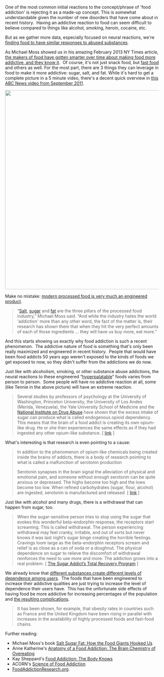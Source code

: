 One of the most common initial reactions to the concept/phrase of 'food addiction' is rejecting it as a made-up concept. This is somewhat understandable given the number of new disorders that have come about in recent history.  Having an addictive reaction to food can seem difficult to believe compared to things like alcohol, smoking, heroin, cocaine, etc.

But as we gather more data, especially focused on neural reactions, we're [finding food to have similar responses to abused substances](http://www.ncbi.nlm.nih.gov/pmc/articles/PMC3980851/).

As Michael Moss showed us in his amazing February 2013 NY Times article, [the makers of food have gotten smarter over time about making food more addictive, and they know it](http://www.nytimes.com/2013/02/24/magazine/the-extraordinary-science-of-junk-food.html).  Of course, it's not just snack food, but [fast food](http://www.ncbi.nlm.nih.gov/pubmed/21999689) and others as well. For the most part, there are 3 things they can leverage in food to make it more addictive: sugar, salt, and fat. While it's hard to get a complete picture in a 5 minute video, there's a decent quick overview in [this ABC News video from September 2011](http://abcnews.go.com/Nightline/video/inside-food-addicts-brain-14469664).

<img class="alignnone" src="http://i.imgur.com/wheJ4Zo.png" alt="" width="1463" height="651" />

Make no mistake: [modern processed food is very much an engineered product](http://www.cbc.ca/m/news/health/food-cravings-engineered-by-industry-1.1395225).

> &#8220;[Salt](http://www.cbc.ca/news/health/story/2009/07/23/f-salt-reducing-health-risks.html), [sugar](http://www.cbc.ca/news/health/story/2012/06/19/f-10-sugar-facts.html) and [fat](http://www.cbc.ca/news/health/story/2013/02/08/oil-fat-omega-diet-heart.html) are the three pillars of the processed food industry,&#8221; Michael Moss said. &#8220;And while the industry hates the world 'addiction' more than any other word, the fact of the matter is, their research has shown them that when they hit the very perfect amounts of each of those ingredients … they will have us buy more, eat more.&#8221;

And this starts showing us exactly why food addiction is such a recent phenomenon.  The addictive nature of food is something that's only been really maximized and engineered in recent history.  People that would have been food addicts 50 years ago weren't exposed to the kinds of foods we get exposed to now, so they didn't suffer from the addictions we do now.

Just like with alcoholism, smoking, or other substance abuse addictions, the neural reactions to these engineered &#8220;[hyperpalatable](http://io9.com/how-hyperpalatable-foods-could-turn-you-into-a-food-add-1575144399)&#8221; foods varies from person to person.  Some people will have no addictive reaction at all, some (like Tennie in the above picture) will have an extreme reaction.

> Several studies by professors of psychology at the University of Washington, Princeton University, the University of Los Andes (Merida, Venezuela), the Yale University School of Medicine and the <a title="National Institute on Drug Abuse - Food Addiction Resource" href="http://www.drugabuse.gov/" target="_blank">National Institute on Drug Abuse</a> have shown that the excess intake of sugar can produce what is called endogenous opioid dependency. This means that the brain of a food addict is creating its own opium-like drug. He or she then experiences the same effects as if they had ingested any other opium-like substance. [ [link](http://foodaddiction.com/resources/science-of-food-addiction/) ]

What's interesting is that research is even pointing to a cause:

> In addition to the phenomenon of opium-like chemicals being created inside the brains of addicts, there is a body of research pointing to what is called a malfunction of serotonin production
> 
> Serotonin synapses in the brain signal the alleviation of physical and emotional pain, and someone without enough serotonin can be quite anxious or depressed. The highs become too high and the lows become too low. When refined carbohydrates (sugar, flour, alcohol) are ingested, serotonin is manufactured and released  [ [link](http://foodaddiction.com/resources/science-of-food-addiction/) ]

Just like with alcohol and many drugs, there is a withdrawal that can happen from sugar, too.

> When the sugar-sensitive person tries to stop using the sugar that evokes this wonderful beta-endorphin response, the receptors start screaming. This is called withdrawal. The person experiencing withdrawal may feel cranky, irritable, and out of sorts but never knows it was last night’s sugar binge creating the horrible feelings. Cravings loom large as the beta-endorphin receptors scream and relief is as close as a can of soda or a doughnut. The physical dependence on sugar to relieve the discomfort of withdrawal reinforces the need to use more and more. The addiction grows into a real problem. [ [The Sugar Addict’s Total Recovery Program](http://www.amazon.com/Sugar-Addicts-Total-Recovery-Program/dp/0345441338) ]

We already know that [different substances create different levels of dependence among users](https://en.wikipedia.org/wiki/Substance_dependence#Dependence_potential).  The foods that have been engineered to increase their addictive qualities are just trying to increase the level of dependence their users have.  This has the unfortunate side effects of having food be more addictive for increasing percentages of the population and [the resulting complications](http://io9.com/how-hyperpalatable-foods-could-turn-you-into-a-food-add-1575144399).

> It has been shown, for example, that obesity rates in countries such as France and the United Kingdom have been rising in parallel with increases in the availability of highly processed foods and fast-food chains.

Further reading:

  * Michael Moss's book [Salt Sugar Fat: How the Food Giants Hooked Us](http://amzn.com/0812982193)
  * Anne Katherine's [Anatomy of a Food Addiction: The Brain Chemistry of Overeating](http://www.amazon.com/Anatomy-Food-Addiction-Overeating-Compulsive/dp/0936077131)
  * Kay Sheppard's [Food Addiction: The Body Knows](http://www.amazon.com/Food-Addiction-Knows-Revised-Expanded/dp/155874276X)
  * ACORN's [Science of Food Addiction](http://foodaddiction.com/resources/science-of-food-addiction/)
  * [FoodAddictionResearch.org](http://foodaddictionresearch.org/).